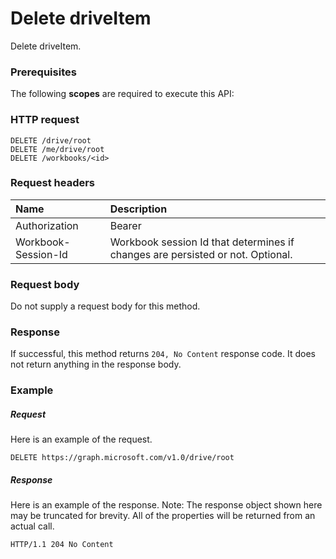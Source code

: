 # Delete driveItem

Delete driveItem.
### Prerequisites
The following **scopes** are required to execute this API: 
### HTTP request
<!-- { "blockType": "ignored" } -->
```http
DELETE /drive/root
DELETE /me/drive/root
DELETE /workbooks/<id>

```
### Request headers
| Name       | Description|
|:---------------|:----------|
| Authorization  | Bearer <code>|
| Workbook-Session-Id  | Workbook session Id that determines if changes are persisted or not. Optional.|

### Request body
Do not supply a request body for this method.


### Response
If successful, this method returns `204, No Content` response code. It does not return anything in the response body.

### Example
##### Request
Here is an example of the request.
<!-- {
  "blockType": "request",
  "name": "delete_driveitem"
}-->
```http
DELETE https://graph.microsoft.com/v1.0/drive/root
```
##### Response
Here is an example of the response. Note: The response object shown here may be truncated for brevity. All of the properties will be returned from an actual call.
<!-- {
  "blockType": "response",
  "truncated": true
} -->
```http
HTTP/1.1 204 No Content
```

<!-- uuid: 8fcb5dbc-d5aa-4681-8e31-b001d5168d79
2015-10-25 14:57:30 UTC -->
<!-- {
  "type": "#page.annotation",
  "description": "Delete driveItem",
  "keywords": "",
  "section": "documentation",
  "tocPath": ""
}-->